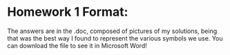 # Homework 1 Format:
The answers are in the .doc, composed of pictures of my solutions, being that was the best way I found to represent the various symbols we use.  You can download the file to see it in Microsoft Word!
